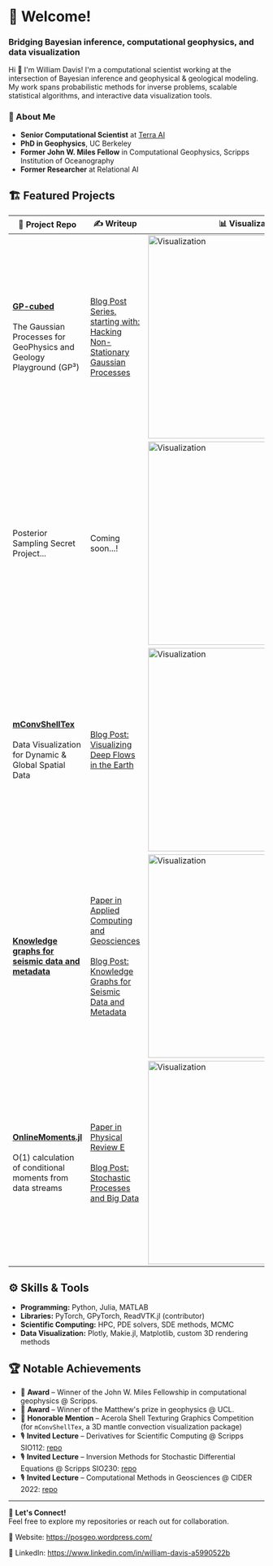 # 👋 Welcome!  

### Bridging Bayesian inference, computational geophysics, and data visualization  

Hi 👋 I'm William Davis! I'm a computational scientist working at the intersection of Bayesian inference and geophysical & geological modeling. My work spans probabilistic methods for inverse problems, scalable statistical algorithms, and interactive data visualization tools.  

<!---
![428098284-b36e9662-15d2-438b-8d71-8ed281ba4739](https://github.com/user-attachments/assets/8450da97-0fbc-49e2-8856-4f965125496c)
-->

### 🔬 About Me  
- **Senior Computational Scientist** at [Terra AI](https://www.terraai.com/)  
- **PhD in Geophysics**, UC Berkeley  
- **Former John W. Miles Fellow** in Computational Geophysics, Scripps Institution of Oceanography  
- **Former Researcher** at Relational AI  

## 🏗️ Featured Projects  
<table>
  <thead align="center">
    <tr>
      <th>🧪 Project Repo</th>
      <th>✍️ Writeup</th>
      <th>📊 Visualization</th>
    </tr>
  </thead>
  <tbody>
    <tr>
      <td>
        <a href="https://github.com/williamjsdavis/GP-cubed"><b>GP-cubed</b></a>
        <br/><br/>
        The Gaussian Processes for GeoPhysics and Geology Playground (GP³)
      </td>
      <td><a href="https://posgeo.wordpress.com/2025/03/25/hacking-non-stationary-gaussian-processes/">Blog Post Series, starting with: Hacking Non-Stationary Gaussian Processes</a></td>
      <td><img src="https://github.com/user-attachments/assets/087241e8-63ca-4b6e-a38a-5079fcc47683" alt="Visualization" width="400"/></td>
    </tr>
    <tr>
      <td>
        Posterior Sampling Secret Project...
      </td>
      <td>Coming soon...!</td>
      <td><img src="https://github.com/user-attachments/assets/f9b2bf12-a130-43b8-ab16-b8845beb9dca" alt="Visualization" width="400"/></td>
    </tr>
    <tr>
      <td>
        <a href="https://github.com/williamjsdavis/mConvShellTex"><b>mConvShellTex</b></a>
        <br/><br/>
        Data Visualization for Dynamic & Global Spatial Data
      </td>
      <td><a href="https://posgeo.wordpress.com/2023/11/20/visualizing-deep-flows-in-the-earth/">Blog Post: Visualizing Deep Flows in the Earth</a></td>
      <td><img src="https://github.com/user-attachments/assets/8450da97-0fbc-49e2-8856-4f965125496c" alt="Visualization" width="400"/></td>
    </tr>
    <tr>
      <td><a href="https://github.com/williamjsdavis/Knowledge-Graphs-for-Seismic-Data-and-Metadata"><b>Knowledge graphs for seismic data and metadata</b></a></td>
      <td>
        <a href="https://doi.org/10.1016/j.acags.2023.100151">Paper in Applied Computing and Geosciences</a>
        <br/><br/>
        <a href="https://posgeo.wordpress.com/2023/08/31/knowledge-graphs-for-seismic-data-and-metadata/">Blog Post: Knowledge Graphs for Seismic Data and Metadata</a>
      </td>
      <td><img src="https://github.com/user-attachments/assets/fdf0e002-d1ee-4e90-a61f-234708eeae89" alt="Visualization" width="400"/></td>
    </tr>
    <tr>
      <td>
        <a href="https://github.com/williamjsdavis/OnlineMoments.jl"><b>OnlineMoments.jl</b></a>
        <br/><br/>
        O(1) calculation of conditional moments from data streams
      </td>
      <td>
        <a href="https://arxiv.org/abs/2307.00445">Paper in Physical Review E</a>
        <br/><br/>
        <a href="https://posgeo.wordpress.com/2023/08/02/stochastic-processes-and-big-data/">Blog Post: Stochastic Processes and Big Data</a>
      </td>
      <td><img src="https://github.com/user-attachments/assets/ec99259f-4f38-4b32-861a-886e0a292297" alt="Visualization" width="400"/></td>
    </tr>
    <!-- Add more rows below -->
  </tbody>
</table>

## ⚙️ Skills & Tools  
- **Programming:** Python, Julia, MATLAB
- **Libraries:** PyTorch, GPyTorch, ReadVTK.jl (contributor)
- **Scientific Computing:** HPC, PDE solvers, SDE methods, MCMC  
- **Data Visualization:** Plotly, Makie.jl, Matplotlib, custom 3D rendering methods  

## 🏆 Notable Achievements  
- 🏅 **Award** – Winner of the John W. Miles Fellowship in computational geophysics @ Scripps.
- 🏅 **Award** – Winner of the Matthew's prize in geophysics @ UCL.
- 🏅 **Honorable Mention** – Acerola Shell Texturing Graphics Competition (for `mConvShellTex`, a 3D mantle convection visualization package)  
- 🎙️ **Invited Lecture** – Derivatives for Scientific Computing @ Scripps SIO112: [repo](https://github.com/williamjsdavis/SIO112-Derivatives)
- 🎙️ **Invited Lecture** – Inversion Methods for Stochastic Differential Equations @ Scripps SIO230: [repo](https://github.com/williamjsdavis/SIO230-Stochastic)
- 🎙️ **Invited Lecture** – Computational Methods in Geosciences @ CIDER 2022: [repo](https://github.com/williamjsdavis/CIDER2022-tutorial-1)

---

🚀 **Let's Connect!**  
Feel free to explore my repositories or reach out for collaboration.  

🔗 Website: https://posgeo.wordpress.com/

💼 LinkedIn: https://www.linkedin.com/in/william-davis-a5990522b

